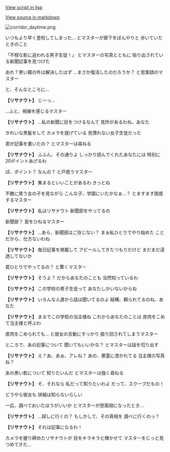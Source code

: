 [View script in lisp](../scripts/20301211.txt)

[View source in markdown](20301211.md)

![corridor_daytime.png](../images/backgrounds/corridor_daytime.png)

いつもより早く登校してしまった…
とマスターが廊下をぼんやりと
歩いていたときのこと

「不穏な影に追われる男子生徒！」
とマスターの写真とともに
貼り出されている新聞記事を見つけた

あれ？黒い霧の件は解決したはず
…まさか復活したのだろうか？
と思案顔のマスター

と、そんなところに…

**【リサナウト】**
じーっ…

…ふと、視線を感じるマスター

**【リサナウト】**
…私の新聞に目をつけるなんて
見所があるわね、あなた

きれいな黒髪をして
カメラを提げている
見慣れない女子生徒だった

君が記事を書いたの？
とマスターは尋ねる

**【リサナウト】**
ふふん、その通りよ
しっかり読んでくれたあなたには
特別に20ポイントあげるわ

ぽ、ポイント？
なんの？
と戸惑うマスター

**【リサナウト】**
集まるといいことがあるわ
きっとね

不敵に笑う女の子を見ながら
こんな子、学園にいたかなぁ…？
とますます困惑するマスター

**【リサナウト】**
私はリサナウト
新聞部をやってるの

新聞部？
首をひねるマスター

**【リサナウト】**
…あら、新聞部はご存じない？
まぁ私ひとりでやり始めた
ことだから、仕方ないわね

**【リサナウト】**
毎日記事を掲載して
アピールしてきたつもりだけど
まだまだ浸透してないか

君ひとりでやってるの？
と驚くマスター

**【リサナウト】**
そうよ？
だからあなたのことも
当然知っているわ

**【リサナウト】**
この学校の男子生徒って
あなたしかいないからね

**【リサナウト】**
いろんな人達から話は聞いてるのよ
結構、頼られてるのね、あなた

**【リサナウト】**
まるでこの学校の当主様ね
これからあなたのことは
皮肉をこめて当主様と呼ぶわ

皮肉をこめられても…
と彼女の言動にすっかり
振り回されてしまうマスター

ところで、あの記事について
聞いてもいいかな？
とマスターは話を切り出す

**【リサナウト】**
え？あ、あぁ、アレね？
あの、悪霊に憑かれてる
当主様の写真ね？

あの黒い影について
知りたいんだ
とマスターは強く尋ねる

**【リサナウト】**
そ、それなら
私だって知りたいわよ
だって、スクープだもの！

どうやら彼女も
詳細は知らないらしい

一応、調べておいたほうがいいか
とマスターが思案顔になったとき…

**【リサナウト】**
…探しに行くの？
もしかして、その真相を
調べに行くのっ？

**【リサナウト】**
それは記事になるわ！

カメラを握り締めたリサナウトが
目をキラキラと輝かせて
マスターをじっと見つめてきた…
